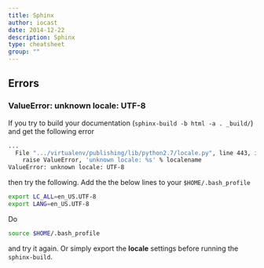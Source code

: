 ```yaml
---
title: Sphinx
author: iocast
date: 2014-12-22
description: Sphinx
type: cheatsheet
group: ""
---
```



## Errors

### ValueError: unknown locale: UTF-8

If you try to build your documentation (`sphinx-build -b html -a . _build/`) and get the following error

```bash
...
  File ".../virtualenv/publishing/lib/python2.7/locale.py", line 443, in _parse_localename
    raise ValueError, 'unknown locale: %s' % localename
ValueError: unknown locale: UTF-8
```

then try the following. Add the the below lines to your `$HOME/.bash_profile`

```bash
export LC_ALL=en_US.UTF-8
export LANG=en_US.UTF-8
```

Do

```bash
source $HOME/.bash_profile
```

and try it again. Or simply export the **locale** settings before running the `sphinx-build`.
